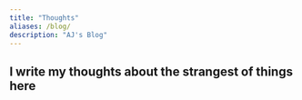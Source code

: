 ```yaml
---
title: "Thoughts"
aliases: /blog/
description: "AJ's Blog"
---
```

## __I write my thoughts about the strangest of things here__